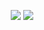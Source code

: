 <p align="center">
  <img src="[https://sobrevivencialismodotcom.files.wordpress.com/2016/05/fight-club.gif](https://sobrevivencialismodotcom.files.wordpress.com/2016/05/fight-club.gif)">
   <img src="https://media3.giphy.com/media/aUovxH8Vf9qDu/giphy.gif"/>
</p>
